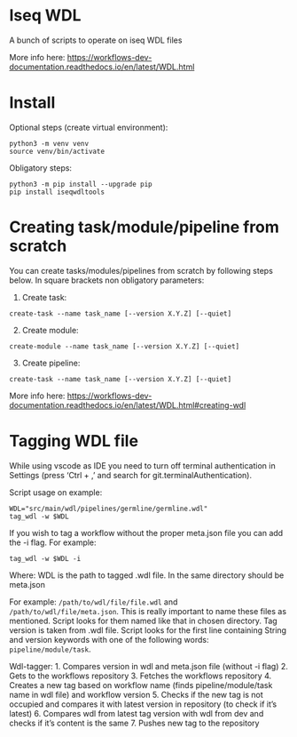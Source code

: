 # Iseq WDL

A bunch of scripts to operate on iseq WDL files

More info here: https://workflows-dev-documentation.readthedocs.io/en/latest/WDL.html

# Install

Optional steps (create virtual environment):
```
python3 -m venv venv
source venv/bin/activate
```

Obligatory steps:
```
python3 -m pip install --upgrade pip
pip install iseqwdltools
```

# Creating task/module/pipeline from scratch

You can create tasks/modules/pipelines from scratch by following steps below.
In square brackets non obligatory parameters:

1) Create task:

```
create-task --name task_name [--version X.Y.Z] [--quiet]
```

2) Create module:

```
create-module --name task_name [--version X.Y.Z] [--quiet]
```

3) Create pipeline:

```
create-task --name task_name [--version X.Y.Z] [--quiet]
```

More info here:
https://workflows-dev-documentation.readthedocs.io/en/latest/WDL.html#creating-wdl


# Tagging WDL file

While using vscode as IDE you need to turn off terminal authentication in Settings (press ‘Ctrl + ,’ and search for git.terminalAuthentication).

Script usage on example:

```
WDL="src/main/wdl/pipelines/germline/germline.wdl"
tag_wdl -w $WDL
```

If you wish to tag a workflow without the proper meta.json file you can add the -i flag. For example:

```
tag_wdl -w $WDL -i
```


Where:
    WDL is the path to tagged .wdl file. In the same directory should be meta.json

For example: `/path/to/wdl/file/file.wdl` and `/path/to/wdl/file/meta.json`. This is really important to name these files as mentioned. Script looks for them named like that in chosen directory. Tag version is taken from .wdl file. Script looks for the first line containing String and version keywords with one of the following words: `pipeline/module/task`.


Wdl-tagger:
    1. Compares version in wdl and meta.json file (without -i flag)
    2. Gets to the workflows repository
    3. Fetches the workflows repository
    4. Creates a new tag based on workflow name (finds pipeline/module/task name in wdl file) and workflow version
    5. Checks if the new tag is not occupied and compares it with latest version in repository (to check if it’s latest)
    6. Compares wdl from latest tag version with wdl from dev and checks if it’s content is the same
    7. Pushes new tag to the repository
